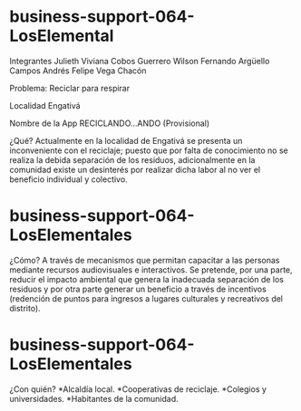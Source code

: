 # business-support-064-LosElemental
Integrantes
    Julieth Viviana Cobos Guerrero
    Wilson Fernando Argüello Campos
    Andrés Felipe Vega Chacón

Problema:
    Reciclar para respirar

Localidad
    Engativá

Nombre de la App
    RECICLANDO…ANDO (Provisional)

¿Qué?
Actualmente en la localidad de Engativá se presenta un inconveniente con el reciclaje; puesto que por falta de conocimiento no se realiza la debida separación de los residuos, adicionalmente en la comunidad existe un desinterés por realizar dicha labor al no ver el beneficio individual y colectivo.


# business-support-064-LosElementales
¿Cómo?
A través de mecanismos que permitan capacitar a las personas mediante recursos
audiovisuales e interactivos. Se pretende, por una parte, reducir el impacto ambiental que
genera la inadecuada separación de los residuos y por otra parte generar un beneficio a través
de incentivos (redención de puntos para ingresos a lugares culturales y recreativos del
distrito).

# business-support-064-LosElementales

¿Con quién?
*Alcaldía local.
*Cooperativas de reciclaje.
*Colegios y universidades.
*Habitantes de la comunidad.
